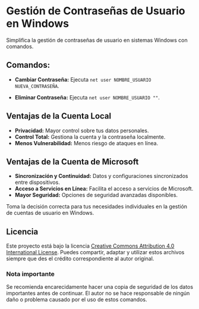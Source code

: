 # Gestión de Contraseñas de Usuario en Windows

Simplifica la gestión de contraseñas de usuario en sistemas Windows con comandos.

## Comandos:

- **Cambiar Contraseña:** Ejecuta `net user NOMBRE_USUARIO NUEVA_CONTRASEÑA`.

- **Eliminar Contraseña:** Ejecuta `net user NOMBRE_USUARIO ""`.

## Ventajas de la Cuenta Local
- **Privacidad:** Mayor control sobre tus datos personales.
- **Control Total:** Gestiona la cuenta y la contraseña localmente.
- **Menos Vulnerabilidad:** Menos riesgo de ataques en línea.

## Ventajas de la Cuenta de Microsoft
- **Sincronización y Continuidad:** Datos y configuraciones sincronizados entre dispositivos.
- **Acceso a Servicios en Línea:** Facilita el acceso a servicios de Microsoft.
- **Mayor Seguridad:** Opciones de seguridad avanzadas disponibles.

Toma la decisión correcta para tus necesidades individuales en la gestión de cuentas de usuario en Windows.

## Licencia

Este proyecto está bajo la licencia [Creative Commons Attribution 4.0 International License](https://creativecommons.org/licenses/by/4.0/). Puedes compartir, adaptar y utilizar estos archivos siempre que des el crédito correspondiente al autor original.

### Nota importante
Se recomienda encarecidamente hacer una copia de seguridad de los datos importantes antes de continuar. El autor no se hace responsable de ningún daño o problema causado por el uso de estos comandos.

